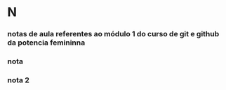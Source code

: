 # N 

### notas de aula referentes ao módulo 1 do curso de git e github da potencia femininna

### nota

### nota 2